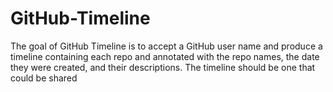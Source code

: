 # GitHub-Timeline
The goal of GitHub Timeline is to accept a GitHub user name and produce a timeline containing each repo and annotated with the repo names, the date they were created, and their descriptions. The timeline should be one that could be shared
